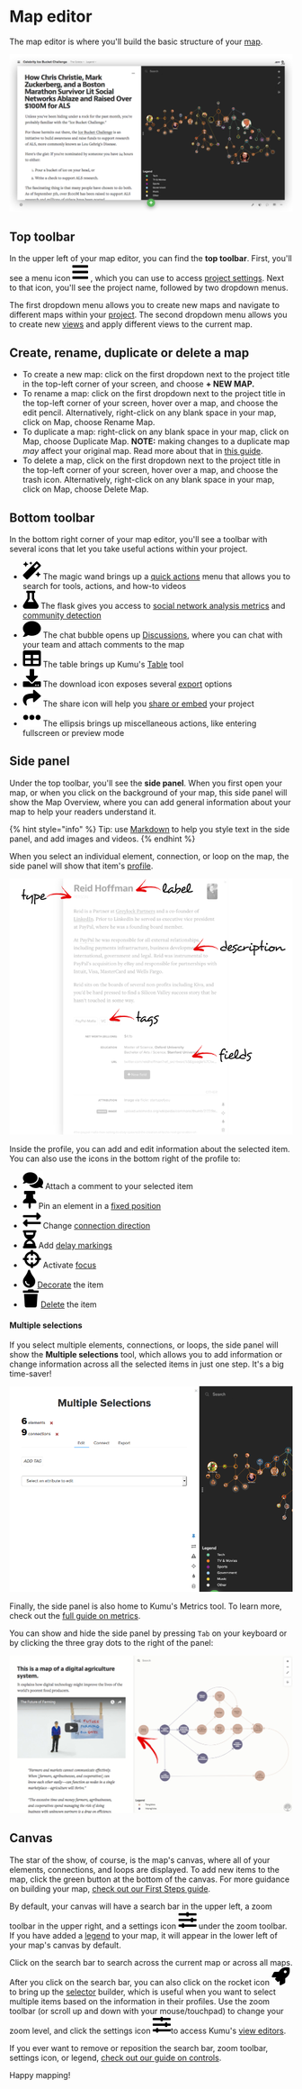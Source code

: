 # Map editor

The map editor is where you'll build the basic structure of your [map](kumus-architecture.md#maps).

![map editor](../images/map-editor.png)

## Top toolbar

In the upper left of your map editor, you can find the **top toolbar**. First, you'll see a menu icon ![](../icons/bars.svg) , which you can use to access [project settings](settings.md#project-settings). Next to that icon, you'll see the project name, followed by two dropdown menus.

The first dropdown menu allows you to create new maps and navigate to different maps within your [project](kumus-architecture.md#projects). The second dropdown menu allows you to create new [views](kumus-architecture.md#views) and apply different views to the current map.

## Create, rename, duplicate or delete a map

* To create a new map: click on the first dropdown next to the project title in the top-left corner of your screen, and choose **+ NEW MAP.**&#x20;
* To rename a map: click on the first dropdown next to the project title in the top-left corner of your screen, hover over a map, and choose the edit pencil. Alternatively, right-click on any blank space in your map, click on Map, choose Rename Map.&#x20;
* To duplicate a map: right-click on any blank space in your map, click on Map, choose Duplicate Map. **NOTE:** making changes to a duplicate map _may_ affect your original map. Read more about that in [this guide](kumus-architecture.md#projects).&#x20;
* To delete a map, click on the first dropdown next to the project title in the top-left corner of your screen, hover over a map, and choose the trash icon. Alternatively, right-click on any blank space in your map, click on Map, choose Delete Map.&#x20;

## Bottom toolbar

In the bottom right corner of your map editor, you'll see a toolbar with several icons that let you take useful actions within your project.

* ![](../icons/magic.svg) The magic wand brings up a [quick actions](../guides/quick-actions.md) menu that allows you to search for tools, actions, and how-to videos
* ![](../icons/flask.svg) The flask gives you access to [social network analysis metrics](../guides/metrics.md) and [community detection](../guides/metrics.md#community-detection)
* ![](../icons/comment.svg) The chat bubble opens up [Discussions](../guides/discussions.md), where you can chat with your team and attach comments to the map
* ![](../icons/table.svg) The table brings up Kumu's [Table](../guides/table.md) tool
* ![](../icons/download.svg) The download icon exposes several [export](../guides/export.md) options
* ![](../icons/share.svg) The share icon will help you [share or embed](../guides/share-and-embed.md) your project
* ![](../icons/ellipsis-h.svg) The ellipsis brings up miscellaneous actions, like entering fullscreen or preview mode

## Side panel

Under the top toolbar, you'll see the **side panel**. When you first open your map, or when you click on the background of your map, this side panel will show the Map Overview, where you can add general information about your map to help your readers understand it.

{% hint style="info" %}
Tip: use [Markdown](../guides/markdown.md) to help you style text in the side panel, and add images and videos.
{% endhint %}

When you select an individual element, connection, or loop on the map, the side panel will show that item's [profile](../guides/profiles.md).

![profile](../images/introduction-profile.png)

Inside the profile, you can add and edit information about the selected item. You can also use the icons in the bottom right of the profile to:

* ![](../icons/comments.svg) Attach a comment to your selected item
* ![](../icons/thumbtack.svg) Pin an element in a [fixed position](../guides/layouts/fixed.md)
* ![](../icons/exchange-alt.svg) Change [connection direction](../faq/how-do-I-add-arrows-to-my-connections.md)
* ![](../icons/hourglass-half.svg) Add [delay markings](../guides/system-mapping.md#add-delay-markings)
* ![](../icons/crosshairs.svg) Activate [focus](../guides/focus.md)
* ![](../icons/tint.svg) [Decorate](../guides/decorate.md) the item
* ![](../icons/trash.svg) [Delete](../faq/how-do-i-delete-data-from-my-project.md) the item

#### Multiple selections

If you select multiple elements, connections, or loops, the side panel will show the **Multiple selections** tool, which allows you to add information or change information across all the selected items in just one step. It's a big time-saver!

![multiple selections](../images/multiple-selections.png)

Finally, the side panel is also home to Kumu's Metrics tool. To learn more, check out the [full guide on metrics](../guides/metrics.md).

You can show and hide the side panel by pressing `Tab` on your keyboard or by clicking the three gray dots to the right of the panel:

![close side panel](../images/close-side-panel.png)

## Canvas

The star of the show, of course, is the map's canvas, where all of your elements, connections, and loops are displayed. To add new items to the map, click the green button at the bottom of the canvas. For more guidance on building your map, [check out our First Steps guide](../getting-started/first-steps.md#build-your-first-map).

By default, your canvas will have a search bar in the upper left, a zoom toolbar in the upper right, and a settings icon ![](../icons/sliders-h.svg) under the zoom toolbar. If you have added a [legend](../guides/legends.md) to your map, it will appear in the lower left of your map's canvas by default.

Click on the search bar to search across the current map or across all maps. After you click on the search bar, you can also click on the rocket icon ![](../icons/rocket.svg) to bring up the [selector](../guides/selectors.md) builder, which is useful when you want to select multiple items based on the information in their profiles. Use the zoom toolbar (or scroll up and down with your mouse/touchpad) to change your zoom level, and click the settings icon ![](../icons/sliders-h.svg)to access Kumu's [view editors](view-editors.md).

If you ever want to remove or reposition the search bar, zoom toolbar, settings icon, or legend, [check out our guide on controls](../guides/controls.md).

Happy mapping!
